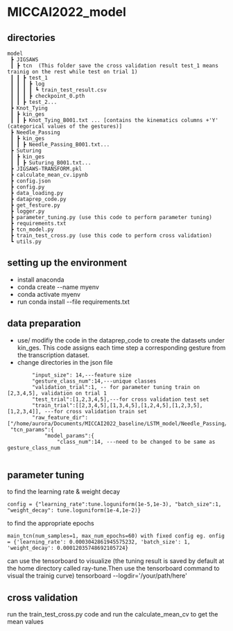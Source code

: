 # MICCAI2022_model

## directories
```
model
 ┣ JIGSAWS
 ┃ ┣ tcn  (This folder save the cross validation result test_1 means trainig on the rest while test on trial 1)
 ┃ ┃ ┣ test_1
 ┃ ┃ ┃ ┣ log
 ┃ ┃ ┃ ┃ ┗ train_test_result.csv
 ┃ ┃ ┃ ┣ checkpoint_0.pth
 ┃ ┃ ┣ test_2...
 ┣ Knot_Tying
 ┃ ┣ kin_ges
 ┃ ┃ ┣ Knot_Tying_B001.txt ... [contains the kinematics columns +'Y' (categorical values of the gestures)]
 ┣ Needle_Passing
 ┃ ┣ kin_ges
 ┃ ┃ ┣ Needle_Passing_B001.txt...
 ┣ Suturing
 ┃ ┣ kin_ges
 ┃ ┃ ┣ Suturing_B001.txt...
 ┣ JIGSAWS-TRANSFORM.pkl
 ┣ calculate_mean_cv.ipynb
 ┣ config.json
 ┣ config.py
 ┣ data_loading.py
 ┣ dataprep_code.py
 ┣ get_festure.py
 ┣ logger.py
 ┣ parameter_tuning.py (use this code to perform parameter tuning)
 ┣ requirements.txt
 ┣ tcn_model.py
 ┣ train_test_cross.py (use this code to perform cross validation)
 ┗ utils.py
 ```
## setting up the environment 
* install anaconda 
* conda create --name myenv
* conda activate myenv
* run  conda install --file requirements.txt
## data preparation
* use/ modifiy the code in the dataprep_code to create the datasets under kin_ges. This code assigns each time step a corresponding gesture from the transcription dataset.
* change directories in the json file
```
        "input_size": 14,---feature size
        "gesture_class_num":14,---unique classes
        "validation_trial":1, -- for parameter tuning train on [2,3,4,5], validation on trial 1
        "test_trial":[1,2,3,4,5],---for cross validation test set
        "train_trial":[[2,3,4,5],[1,3,4,5],[1,2,4,5],[1,2,3,5],[1,2,3,4]], ---for cross validation train set
        "raw_feature_dir":["/home/aurora/Documents/MICCAI2022_baseline/LSTM_model/Needle_Passing/kin_ges","/home/aurora/Documents/MICCAI2022_baseline/LSTM_model/Suturing/kin_ges","/home/aurora/Documents/MICCAI2022_baseline/LSTM_model/Knot_Tying/kin_ges"],
 "tcn_params":{
            "model_params":{
                "class_num":14, ---need to be changed to be same as gesture_class_num
        
```

## parameter tuning
to find the learning rate & weight decay
```
config = {"learning_rate":tune.loguniform(1e-5,1e-3), "batch_size":1, "weight_decay": tune.loguniform(1e-4,1e-2)}

```
 to find the appropriate epochs
```
main_tcn(num_samples=1, max_num_epochs=60) with fixed config eg. onfig = {'learning_rate': 0.0003042861945575232, 'batch_size': 1, 'weight_decay': 0.00012035748692105724} 
```
can use the tensorboard to visualize (the tuning result is saved by default at the home directory called ray-tune.Then use the tensorboard command to visual the trainig curve) tensorboard --logdir='/your/path/here'

## cross validation
run the train_test_cross.py code and run the calculate_mean_cv to get the mean values
